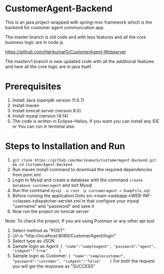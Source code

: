 # CustomerAgent-Backend

This is an java project wrapped with spring-mvc framework which is the backend for customer agent communcation app.

The master branch is old code and with less features and all the core business logic are in node js.

https://github.com/HarikumarG/CustomerAgent-Webserver

The masterv1 branch is new updated code with all the additional features and here all the core logic are in java itself.

# Prerequisites

1. Install Java (openjdk version 11.0.7)
2. Install maven
3. Install tomcat server (version 8.0)
4. Install mysql (version 14.14)
4. The code is written in Eclipse-Helios, If you want you can install any IDE or You can run in terminal also

# Steps to Installation and Run

1. `git clone https://github.com/HarikumarG/CustomerAgent-Backend.git && cd CustomerAgent-Backend`
2. Run maven install command to download the required dependencies from pom.xml
3. Login to Mysql and create a database with the command `create database customeragent` and exit Mysql
4. Run the command `mysql -u root -p customeragent < DumpFile.sql`
5. Before running the application Goto src->main->webapp->WEB-INF->classes->dispatcher-servlet.xml in that configure your mysql "username" and "password" and save it
6. Now run the project on tomcat server

Note: To check the project, If you are using Postman or any other api tool
1. Select method as "POST"
2. Url is "http://localhost:8080/CustomerAgent/login"
3. Select type as JSON
4. Sample login as Agent:
`{
	"name":"sampleagent",
	"password":"agent",
	"isAgent":"true"	
}`
5. Sample login as Customer:
`{
	"name":"samplecustomer",
	"password":"customer",
	"isAgent":"false"	
}`
For both the request you will get the response as "SUCCESS"
